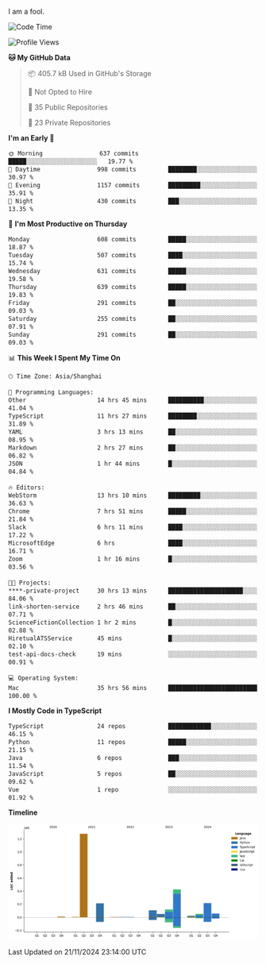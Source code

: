 I am a fool.

<!--START_SECTION:waka-->
![Code Time](http://img.shields.io/badge/Code%20Time-2%2C129%20hrs%2013%20mins-blue)

![Profile Views](http://img.shields.io/badge/Profile%20Views-1-blue)

**🐱 My GitHub Data** 

> 📦 405.7 kB Used in GitHub's Storage 
 > 
> 🚫 Not Opted to Hire
 > 
> 📜 35 Public Repositories 
 > 
> 🔑 23 Private Repositories 
 > 
**I'm an Early 🐤** 

```text
🌞 Morning                637 commits         █████░░░░░░░░░░░░░░░░░░░░   19.77 % 
🌆 Daytime                998 commits         ████████░░░░░░░░░░░░░░░░░   30.97 % 
🌃 Evening                1157 commits        █████████░░░░░░░░░░░░░░░░   35.91 % 
🌙 Night                  430 commits         ███░░░░░░░░░░░░░░░░░░░░░░   13.35 % 
```
📅 **I'm Most Productive on Thursday** 

```text
Monday                   608 commits         █████░░░░░░░░░░░░░░░░░░░░   18.87 % 
Tuesday                  507 commits         ████░░░░░░░░░░░░░░░░░░░░░   15.74 % 
Wednesday                631 commits         █████░░░░░░░░░░░░░░░░░░░░   19.58 % 
Thursday                 639 commits         █████░░░░░░░░░░░░░░░░░░░░   19.83 % 
Friday                   291 commits         ██░░░░░░░░░░░░░░░░░░░░░░░   09.03 % 
Saturday                 255 commits         ██░░░░░░░░░░░░░░░░░░░░░░░   07.91 % 
Sunday                   291 commits         ██░░░░░░░░░░░░░░░░░░░░░░░   09.03 % 
```


📊 **This Week I Spent My Time On** 

```text
🕑︎ Time Zone: Asia/Shanghai

💬 Programming Languages: 
Other                    14 hrs 45 mins      ██████████░░░░░░░░░░░░░░░   41.04 % 
TypeScript               11 hrs 27 mins      ████████░░░░░░░░░░░░░░░░░   31.89 % 
YAML                     3 hrs 13 mins       ██░░░░░░░░░░░░░░░░░░░░░░░   08.95 % 
Markdown                 2 hrs 27 mins       ██░░░░░░░░░░░░░░░░░░░░░░░   06.82 % 
JSON                     1 hr 44 mins        █░░░░░░░░░░░░░░░░░░░░░░░░   04.84 % 

🔥 Editors: 
WebStorm                 13 hrs 10 mins      █████████░░░░░░░░░░░░░░░░   36.63 % 
Chrome                   7 hrs 51 mins       █████░░░░░░░░░░░░░░░░░░░░   21.84 % 
Slack                    6 hrs 11 mins       ████░░░░░░░░░░░░░░░░░░░░░   17.22 % 
MicrosoftEdge            6 hrs               ████░░░░░░░░░░░░░░░░░░░░░   16.71 % 
Zoom                     1 hr 16 mins        █░░░░░░░░░░░░░░░░░░░░░░░░   03.56 % 

🐱‍💻 Projects: 
****-private-project     30 hrs 13 mins      █████████████████████░░░░   84.06 % 
link-shorten-service     2 hrs 46 mins       ██░░░░░░░░░░░░░░░░░░░░░░░   07.71 % 
ScienceFictionCollection 1 hr 2 mins         █░░░░░░░░░░░░░░░░░░░░░░░░   02.88 % 
HiretualATSService       45 mins             █░░░░░░░░░░░░░░░░░░░░░░░░   02.10 % 
test-api-docs-check      19 mins             ░░░░░░░░░░░░░░░░░░░░░░░░░   00.91 % 

💻 Operating System: 
Mac                      35 hrs 56 mins      █████████████████████████   100.00 % 
```

**I Mostly Code in TypeScript** 

```text
TypeScript               24 repos            ████████████░░░░░░░░░░░░░   46.15 % 
Python                   11 repos            █████░░░░░░░░░░░░░░░░░░░░   21.15 % 
Java                     6 repos             ███░░░░░░░░░░░░░░░░░░░░░░   11.54 % 
JavaScript               5 repos             ██░░░░░░░░░░░░░░░░░░░░░░░   09.62 % 
Vue                      1 repo              ░░░░░░░░░░░░░░░░░░░░░░░░░   01.92 % 
```



**Timeline**

![Lines of Code chart](https://raw.githubusercontent.com/VeejaLiu/VeejaLiu/master/assets/bar_graph.png)


 Last Updated on 21/11/2024 23:14:00 UTC
<!--END_SECTION:waka-->
